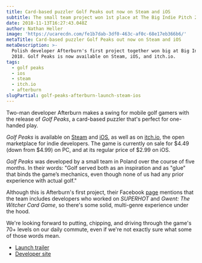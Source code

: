 ```yaml
---
title: Card-based puzzler Golf Peaks out now on Steam and iOS
subtitle: The small team project won 1st place at The Big Indie Pitch 2018
date: 2018-11-13T16:27:43.048Z
author: Nathan Heller
image: 'https://ucarecdn.com/fe1b7dab-3df0-463c-af0c-68e17eb366b6/'
metaTitle: Card-based puzzler Golf Peaks out now on Steam and iOS
metaDescription: >-
  Polish developer Afterburn's first project together won big at Big Indie Pitch
  2018. Golf Peaks is now available on Steam, iOS, and itch.io.
tags:
  - golf peaks
  - ios
  - steam
  - itch.io
  - afterburn
slugPartial: golf-peaks-afterburn-launch-steam-ios
---
```

Two-man developer Afterburn makes a swing for mobile golf gamers with the release of _Golf Peaks_, a card-based puzzler that's perfect for one-handed play.

_Golf Peaks_ is available on [Steam](https://store.steampowered.com/app/923260/Golf_Peaks/) and [iOS](https://itunes.apple.com/us/app/golf-peaks/id1419542293), as well as on [itch.io](https://afterburn.itch.io/golf-peaks), the open marketplace for indie developers. The game is currently on sale for $4.49 (down from $4.99) on PC, and at its regular price of $2.99 on iOS.

_Golf Peaks_ was developed by a small team in Poland over the course of five months. In their words: "Golf served both as an inspiration and as "glue" that binds the game’s mechanics, even though none of us had any prior experience with actual golf."

Although this is Afterburn's first project, their Facebook [page](https://www.facebook.com/pg/afterburngames/about/) mentions that the team includes developers who worked on _SUPERHOT_ and _Gwent: The Witcher Card Game_, so there's some solid, multi-genre experience under the hood.

We're looking forward to putting, chipping, and driving through the game's 70+ levels on our daily commute, even if we're not exactly sure what some of those words mean. 

* [Launch trailer](https://youtu.be/Sxn4ArCnTQ0)
* [Developer site](http://afterburn.games/)
